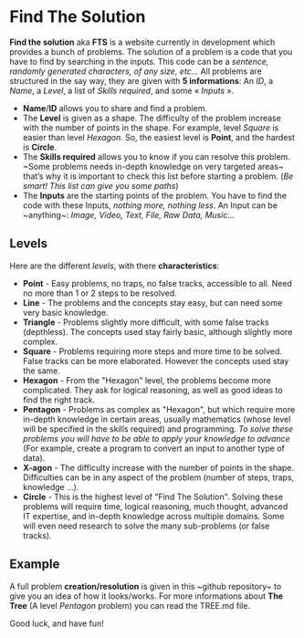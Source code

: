 
# Find The Solution


**Find the solution** aka **FTS** is a website currently in development which provides a bunch of problems.
The solution of a problem is a code that you have to find by searching in the inputs. This code can be a *sentence, randomly generated characters, of any size, etc...*
All problems are structured in the say way, they are given with **5 informations**:
An *ID*, a *Name*, a *Level*, a list of *Skills required*, and some « *Inputs* ».

* **Name**/**ID** allows you to share and find a problem.
* The **Level** is given as a shape. The difficulty of the problem increase with the number of points in the shape. For example, level *Square* is easier than level *Hexagon*.
So, the easiest level is **Point**, and the hardest is **Circle**.
* The **Skills required** allows you to know if you can resolve this problem. ~Some problems needs in-depth knowledge on very targeted areas~ that’s why it is important to check this list before starting a problem. (*Be smart! This list can give you some paths*)
* The **Inputs** are the starting points of  the problem. You have to find the code with these Inputs, *nothing more, nothing less*. An Input can be ~anything~: *Image, Video, Text, File, Raw Data, Music...*

## Levels

Here are the different *levels*, with there **characteristics**:

* **Point** - Easy problems, no traps, no false tracks, accessible to all. Need no more than 1 or 2 steps to be resolved.
* **Line** - The problems and the concepts stay easy, but can need some very basic knowledge.
* **Triangle** - Problems slightly more difficult, with some false tracks (depthless). The concepts used stay fairly basic, although slightly more complex.
* **Square** - Problems requiring more steps and more time to be solved. False tracks can be more elaborated. However the concepts used stay the same.
* **Hexagon** - From the "Hexagon" level, the problems become more complicated. They ask for logical reasoning, as well as good ideas to find the right track.
* **Pentagon** - Problems as complex as "Hexagon", but which require more in-depth knowledge in certain areas, usually mathematics (whose level will be specified in the skills required) and programming.
*To solve these problems you will have to be able to apply your knowledge to advance* (For example, create a program to convert an input to another type of data).
* **X-agon** - The difficulty increase with the number of points in the shape. Difficulties can be in any aspect of the problem (number of steps, traps, knowledge ...).
* **Circle** - This is the highest level of "Find The Solution". Solving these problems will require time, logical reasoning, much thought, advanced IT expertise, and in-depth knowledge across multiple domains.
Some will even need research to solve the many sub-problems (or false tracks).


## Example

A full problem **creation/resolution** is given in this ~github repository~ to give you an idea of how it looks/works.
For more informations about **The Tree** (A level *Pentagon* problem) you can read the TREE.md file.

Good luck, and have fun!
